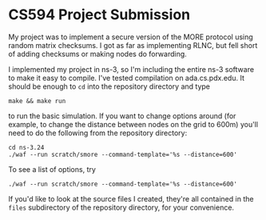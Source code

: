 CS594 Project Submission
========================

My project was to implement a secure version of the MORE protocol using random
matrix checksums. I got as far as implementing RLNC, but fell short of adding
checksums or making nodes do forwarding.

I implemented my project in ns-3, so I'm including the entire ns-3 software to
make it easy to compile. I've tested compilation on ada.cs.pdx.edu. It should
be enough to `cd` into the repository directory and type

    make && make run

to run the basic simulation. If you want to change options around (for example,
to change the distance between nodes on the grid to 600m) you'll need to do
the following from the repository directory:

    cd ns-3.24
    ./waf --run scratch/smore --command-template='%s --distance=600'

To see a list of options, try

    ./waf --run scratch/smore --command-template='%s --distance=600'

If you'd like to look at the source files I created, they're all contained in
the `files` subdirectory of the repository directory, for your convenience.
